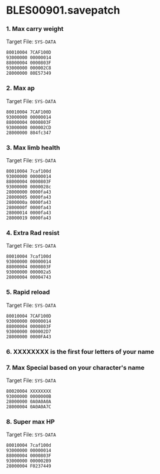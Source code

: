 # BLES00901.savepatch

### 1. Max carry weight

Target File: `SYS-DATA`

```
80010004 7CAF100D
93000000 00000014
88000004 0000803F
93000000 000002C8
28000000 80E57349
```

### 2. Max ap

Target File: `SYS-DATA`

```
80010004 7CAF100D
93000000 00000014
88000004 0000803F
93000000 000002CD
28000000 804fc347
```

### 3. Max limb health

Target File: `SYS-DATA`

```
80010004 7caf100d
93000000 00000014
88000004 0000803F
93000000 0000028c
28000000 0000fa43
28000005 0000fa43
2800000a 0000fa43
2800000f 0000fa43
28000014 0000fa43
28000019 0000fa43
```

### 4. Extra Rad resist

Target File: `SYS-DATA`

```
80010004 7caf100d
93000000 00000014
88000004 0000803F
93000000 000002a5
28000004 00004743
```

### 5. Rapid reload

Target File: `SYS-DATA`

```
80010004 7CAF100D
93000000 00000014
88000004 0000803F
93000000 000002D7
28000000 0000FA43
```

### 6. XXXXXXXX is the first four letters of your name
### 7. Max Special based on your character's name

Target File: `SYS-DATA`

```
80020004 XXXXXXXX
93000000 0000000B
28000000 0A0A0A0A
28000004 0A0A0A7C
```

### 8. Super max HP

Target File: `SYS-DATA`

```
80010004 7caf100d
93000000 00000014
88000004 0000803F
93000000 000002B9
28000004 F0237449
```


